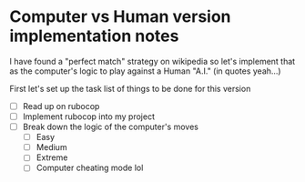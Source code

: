 # Computer vs Human version implementation notes

I have found a "perfect match" strategy on wikipedia so let's implement that as the computer's logic to play against a Human "A.I." (in quotes yeah...)

First let's set up the task list of things to be done for this version

- [ ] Read up on rubocop
- [ ] Implement rubocop into my project
- [ ] Break down the logic of the computer's moves
  - [ ] Easy
  - [ ] Medium
  - [ ] Extreme
  - [ ] Computer cheating mode lol
